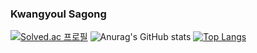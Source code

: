 ### Kwangyoul Sagong
[![Solved.ac
프로필](http://mazassumnida.wtf/api/generate_badge?boj=tkrhdrhkdduf)](https://solved.ac/tkrhdrhkdduf)
![Anurag's GitHub stats](https://github-readme-stats.vercel.app/api?username=Tkrhdrhkdduf&show_icons=true&theme=radical)
[![Top Langs](https://github-readme-stats.vercel.app/api/top-langs/?username=Tkrhdrhkdduf=compact)](https://github.com/anuraghazra/github-readme-stats)
